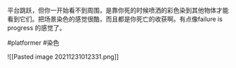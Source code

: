 平台跳跃，但你一开始看不到周围，是靠你死的时候喷洒的彩色染到其他物体才能看到它们。把场景染色的感觉很酷，而且都是你死亡的收获啊。有点像failure is progress 的感觉了。

#platformer #染色


![[Pasted image 20211231012331.png]]